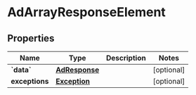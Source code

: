 
# AdArrayResponseElement

## Properties
| Name | Type | Description | Notes |
| ------------ | ------------- | ------------- | ------------- |
| **&#x60;data&#x60;** | [**AdResponse**](AdResponse.md) |  |  [optional] |
| **exceptions** | [**Exception**](Exception.md) |  |  [optional] |



